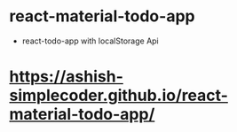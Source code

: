 # react-material-todo-app

- react-todo-app with localStorage Api

 # https://ashish-simplecoder.github.io/react-material-todo-app/
